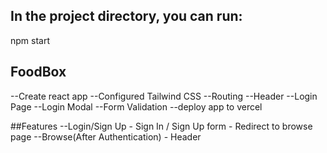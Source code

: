 ## In the project directory, you can run:

npm start

## FoodBox

--Create react app
--Configured Tailwind CSS
--Routing
--Header
--Login Page
--Login Modal
--Form Validation
--deploy app to vercel

##Features
--Login/Sign Up
    - Sign In / Sign Up form
    - Redirect to browse page
--Browse(After Authentication) 
    - Header
    
